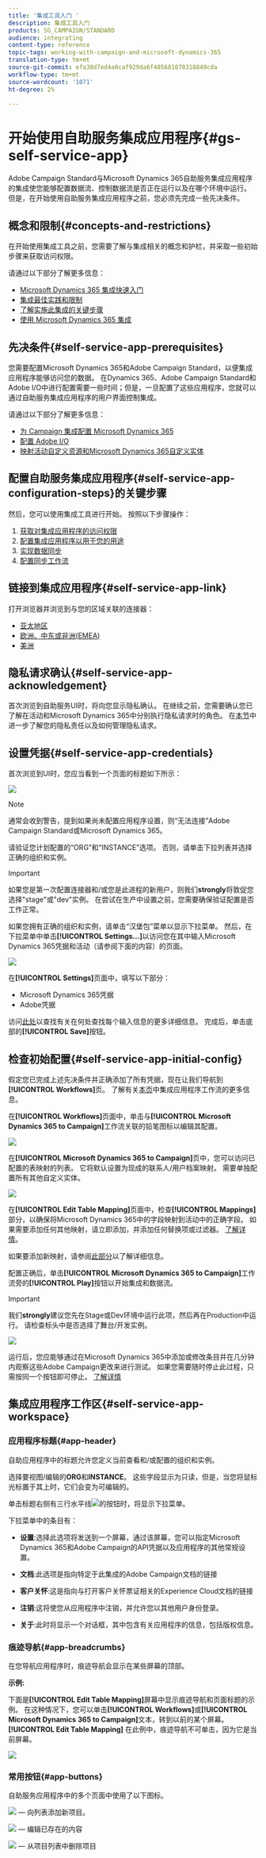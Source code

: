 ```yaml
---
title: '集成工具入门 '
description: 集成工具入门
products: SG_CAMPAIGN/STANDARD
audience: integrating
content-type: reference
topic-tags: working-with-campaign-and-microsoft-dynamics-365
translation-type: tm+mt
source-git-commit: efa30d7ed4a0caf929da6f485681078318849cda
workflow-type: tm+mt
source-wordcount: '1071'
ht-degree: 2%

---
```



# 开始使用自助服务集成应用程序{#gs-self-service-app}

Adobe Campaign Standard与Microsoft Dynamics 365自助服务集成应用程序的集成使您能够配置数据流、控制数据流是否正在运行以及在哪个环境中运行。 但是，在开始使用自助服务集成应用程序之前，您必须先完成一些先决条件。

## 概念和限制{#concepts-and-restrictions}

在开始使用集成工具之前，您需要了解与集成相关的概念和护栏，并采取一些初始步骤来获取访问权限。

请通过以下部分了解更多信息：

* [Microsoft Dynamics 365 集成快速入门](../../integrating/using/d365-acs-get-started.md)
* [集成最佳实践和限制](../../integrating/using/d365-acs-notices-and-recommendations.md)
* [了解实施此集成的关键步骤](../../integrating/using/d365-acs-get-started.md#request-and-implement-this-integration)
* [使用 Microsoft Dynamics 365 集成](../../integrating/using/d365-acs-using-the-integration.md)

## 先决条件{#self-service-app-prerequisites}

您需要配置Microsoft Dynamics 365和Adobe Campaign Standard，以便集成应用程序能够访问您的数据。 在Dynamics 365、Adobe Campaign Standard和Adobe I/O中进行配置需要一些时间；但是，一旦配置了这些应用程序，您就可以通过自助服务集成应用程序的用户界面控制集成。

请通过以下部分了解更多信息：

* [为 Campaign 集成配置 Microsoft Dynamics 365](../../integrating/using/d365-acs-configure-d365.md)
* [配置 Adobe I/O](../../integrating/using/d365-acs-configure-adobe-io.md)
* [映射活动自定义资源和Microsoft Dynamics 365自定义实体](../../integrating/using/d365-acs-notices-and-recommendations.md)

## 配置自助服务集成应用程序{#self-service-app-configuration-steps}的关键步骤

然后，您可以使用集成工具进行开始。 按照以下步骤操作：

1. [获取对集成应用程序的访问权限](../../integrating/using/d365-acs-self-service-app-control-access.md)
1. [配置集成应用程序以用于您的用途](../../integrating/using/d365-acs-self-service-app-settings.md)
1. [实现数据同步](../../integrating/using/d365-acs-self-service-app-data-sync.md)
1. [配置同步工作流](../../integrating/using/d365-acs-self-service-app-workflows.md)

## 链接到集成应用程序{#self-service-app-link}

打开浏览器并浏览到与您的区域关联的连接器：

* [亚太地区](http://d365-acs-ap.ea.adobe.com/)
* [欧洲、中东或非洲(EMEA)](http://d365-acs-em.ea.adobe.com/)
* [美洲](http://d365-acs-na.ea.adobe.com/)

## 隐私请求确认{#self-service-app-acknowledgement}

首次浏览到自助服务UI时，将向您显示隐私确认。 在继续之前，您需要确认您已了解在活动和Microsoft Dynamics 365中分别执行隐私请求时的角色。
在[本节](../../integrating/using/d365-acs-notices-and-recommendations.md#acs-msdyn-manage-privacy)中进一步了解您的隐私责任以及如何管理隐私请求。

## 设置凭据{#self-service-app-credentials}

首次浏览到UI时，您应当看到一个页面的标题如下所示：

![](assets/do-not-localize/d365-to-acs-ui-header.png)

>[!NOTE]
>
> 通常会收到警告，提到如果尚未配置应用程序设置，则“无法连接”Adobe Campaign Standard或Microsoft Dynamics 365。

请验证您计划配置的“ORG”和“INSTANCE”选项。  否则，请单击下拉列表并选择正确的组织和实例。

>[!IMPORTANT]
>
> 如果您是第一次配置连接器和/或您是此进程的新用户，则我们&#x200B;**strongly**&#x200B;将敦促您选择&quot;stage&quot;或&quot;dev&quot;实例。 在尝试在生产中设置之前，您需要确保验证配置是否工作正常。

如果您拥有正确的组织和实例，请单击“汉堡包”菜单以显示下拉菜单。 然后，在下拉菜单中单击&#x200B;**[!UICONTROL Settings...]**&#x200B;以访问您在其中输入Microsoft Dynamics 365凭据和活动（请参阅下面的内容）的页面。

![](assets/do-not-localize/d365-to-acs-ui-page-workflows-menu-pointers.png)

在&#x200B;**[!UICONTROL Settings]**&#x200B;页面中，填写以下部分：

* Microsoft Dynamics 365凭据
* Adobe凭据

访问[此处](../../integrating/using/d365-acs-self-service-app-settings.md)以查找有关在何处查找每个输入信息的更多详细信息。 完成后，单击底部的&#x200B;**[!UICONTROL Save]**&#x200B;按钮。

## 检查初始配置{#self-service-app-initial-config}

假定您已完成上述先决条件并正确添加了所有凭据，现在让我们导航到&#x200B;**[!UICONTROL Workflows]**&#x200B;页。 了解有关[本页](../../integrating/using/d365-acs-self-service-app-workflows.md)中集成应用程序工作流的更多信息。

在&#x200B;**[!UICONTROL Workflows]**&#x200B;页面中，单击与&#x200B;**[!UICONTROL Microsoft Dynamics 365 to Campaign]**&#x200B;工作流关联的铅笔图标以编辑其配置。

![](assets/do-not-localize/d365-to-acs-ui-page-workflows-ingress-edit-pointer.png)

在&#x200B;**[!UICONTROL Microsoft Dynamics 365 to Campaign]**&#x200B;页中，您可以访问已配置的表映射的列表。  它将默认设置为现成的联系人/用户档案映射。 需要单独配置所有其他自定义实体。

![](assets/do-not-localize/d365-to-acs-ui-page-ingress-top-pointers.png)

在&#x200B;**[!UICONTROL Edit Table Mapping]**&#x200B;页面中，检查&#x200B;**[!UICONTROL Mappings]**&#x200B;部分，以确保将Microsoft Dynamics 365中的字段映射到活动中的正确字段。 如果需要添加任何其他映射，请立即添加，并添加任何替换项或过滤器。 [了解详情](../../integrating/using/d365-acs-self-service-app-data-sync.md)。

如果要添加新映射，请参阅[此部分](../../integrating/using/d365-acs-self-service-app-data-sync.md#add-a-new-mapping)以了解详细信息。

配置正确后，单击&#x200B;**[!UICONTROL Microsoft Dynamics 365 to Campaign]**&#x200B;工作流旁的&#x200B;**[!UICONTROL Play]**&#x200B;按钮以开始集成和数据流。

>[!IMPORTANT]
>
>我们&#x200B;**strongly**&#x200B;建议您先在Stage或Dev环境中运行此项，然后再在Production中运行。 请检查标头中是否选择了舞台/开发实例。


![](assets/do-not-localize/d365-to-acs-ui-page-workflows-ingress-play-pointer.png)

运行后，您应能够通过在Microsoft Dynamics 365中添加或修改条目并在几分钟内观察这些Adobe Campaign更改来进行测试。 如果您需要随时停止此过程，只需按同一个按钮即可停止。 [了解详情](../../integrating/using/d365-acs-self-service-app-workflows.md#workflow-status)


## 集成应用程序工作区{#self-service-app-workspace}

### 应用程序标题{#app-header}

自助应用程序中的标题允许您定义当前查看和/或配置的组织和实例。

选择要视图/编辑的&#x200B;**ORG**&#x200B;和&#x200B;**INSTANCE**。 这些字段显示为只读，但是，当您将鼠标光标置于其上时，它们会变为可编辑的。

单击标题右侧有三行水平线![](assets//do-not-localize/d365-to-acs-icon-hamburger.png)的按钮时，将显示下拉菜单。

下拉菜单中的条目有：

* **设置**:选择此选项将发送到一个屏幕，通过该屏幕，您可以指定Microsoft Dynamics 365和Adobe Campaign的API凭据以及应用程序的其他常规设置。

* **文档**:此选项是指向特定于此集成的Adobe Campaign文档的链接

* **客户关怀**:这是指向与打开客户关怀票证相关的Experience Cloud文档的链接

* **注销**:这将使您从应用程序中注销，并允许您以其他用户身份登录。

* **关于**:此时将显示一个对话框，其中包含有关应用程序的信息，包括版权信息。

### 痕迹导航{#app-breadcrumbs}

在您导航应用程序时，痕迹导航会显示在某些屏幕的顶部。

**示例:**

下面是&#x200B;**[!UICONTROL Edit Table Mapping]**&#x200B;屏幕中显示痕迹导航和页面标题的示例。 在这种情况下，您可以单击&#x200B;**[!UICONTROL Workflows]**&#x200B;或&#x200B;**[!UICONTROL Microsoft Dynamics 365 to Campaign]**&#x200B;文本，转到以前的某个屏幕。 **[!UICONTROL Edit Table Mapping]** 在此例中，痕迹导航不可单击，因为它是当前屏幕。

![](assets/do-not-localize/d365-to-acs-breadcrumbs-ingress.png)

### 常用按钮{#app-buttons}

自助服务应用程序中的多个页面中使用了以下图标。

![](assets/do-not-localize/d365-to-acs-icon-add.png)  — 向列表添加新项目。

![](assets/do-not-localize/d365-to-acs-icon-edit.png)  — 编辑已存在的内容

![](assets/do-not-localize/d365-to-acs-icon-delete.png)  — 从项目列表中删除项目
